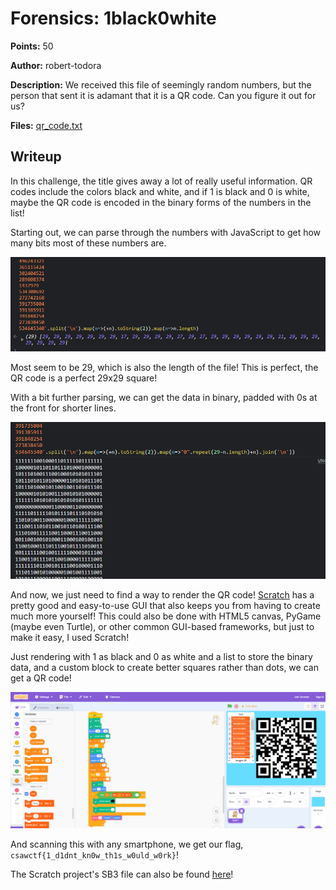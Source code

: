 # Forensics: 1black0white

**Points:** 50

**Author:** robert-todora

**Description:** We received this file of seemingly random numbers, but the person that sent it is adamant that it is a QR code. Can you figure it out for us?

**Files:** [qr_code.txt](files/qr_code[1].txt)

## Writeup

In this challenge, the title gives away a lot of really useful information. QR codes include the colors black and white, and if 1 is black and 0 is white, maybe the QR code is encoded in the binary forms of the numbers in the list!

Starting out, we can parse through the numbers with JavaScript to get how many bits most of these numbers are.

![1black0white Image 1](images/qr1.png)

Most seem to be 29, which is also the length of the file! This is perfect, the QR code is a perfect 29x29 square!

With a bit further parsing, we can get the data in binary, padded with 0s at the front for shorter lines.

![1black0white Image 2](images/qr2.png)

And now, we just need to find a way to render the QR code! [Scratch](https://scratch.mit.edu/projects/editor) has a pretty good and easy-to-use GUI that also keeps you from having to create much more yourself! This could also be done with HTML5 canvas, PyGame (maybe even Turtle), or other common GUI-based frameworks, but just to make it easy, I used Scratch!

Just rendering with 1 as black and 0 as white and a list to store the binary data, and a custom block to create better squares rather than dots, we can get a QR code!

![1black0white Image 3](images/qr3.png)

And scanning this with any smartphone, we get our flag, `csawctf{1_d1dnt_kn0w_th1s_w0uld_w0rk}`!

The Scratch project's SB3 file can also be found [here](files/Scratch%20Project.sb3)!
